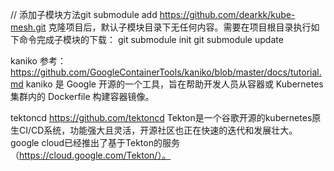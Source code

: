 // 添加子模块方法git submodule add https://github.com/dearkk/kube-mesh.git
克隆项目后，默认子模块目录下无任何内容。需要在项目根目录执行如下命令完成子模块的下载：
git submodule init
git submodule update

kaniko
参考：
https://github.com/GoogleContainerTools/kaniko/blob/master/docs/tutorial.md
kaniko 是 Google 开源的一个工具，旨在帮助开发人员从容器或 Kubernetes 集群内的 Dockerfile 构建容器镜像。

tektoncd
https://github.com/tektoncd
Tekton是一个谷歌开源的kubernetes原生CI/CD系统，功能强大且灵活，开源社区也正在快速的迭代和发展壮大。
google cloud已经推出了基于Tekton的服务（https://cloud.google.com/Tekton/）。